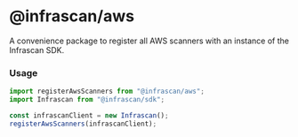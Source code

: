 # @infrascan/aws

A convenience package to register all AWS scanners with an instance of the Infrascan SDK.

### Usage

```js
import registerAwsScanners from "@infrascan/aws";
import Infrascan from "@infrascan/sdk";

const infrascanClient = new Infrascan();
registerAwsScanners(infrascanClient);
```